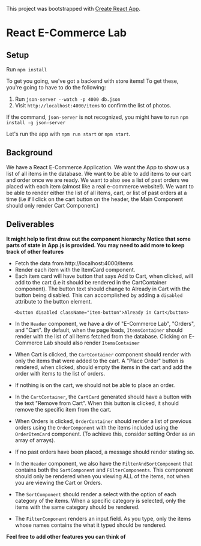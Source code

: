 This project was bootstrapped with [Create React App](https://github.com/facebook/create-react-app).

# React E-Commerce Lab

## Setup

Run `npm install`

To get you going, we've got a backend with store items! To get these, you're going to have to do the following:

1. Run `json-server --watch -p 4000 db.json`
2. Visit `http://localhost:4000/items` to confirm the list of photos.

If the command, `json-server` is not recognized, you might have to run `npm install -g json-server`

Let's run the app with `npm run start` or `npm start`. 

## Background

We have a React E-Commerce Application. We want the App to show us a list of all items in the database. We want to be able to add items to our cart and order once we are ready. We want to also see a list of past orders we placed with each item (almost like a real e-commerce website!). We want to be able to render either the list of all items, cart, or list of past orders at a time (i.e if I click on the cart button on the header, the Main Component should only render Cart Component.)

## Deliverables

**It might help to first draw out the component hierarchy**
**Notice that some parts of state in App.js is provided. You may need to add more to keep track of other features**

* Fetch the data from http://localhost:4000/items
* Render each item with the ItemCard component.
* Each item card will have button that says Add to Cart, when clicked, will add to the cart (i.e it should be rendered in the CartContainer component). The button text should change to Already in Cart with the button being disabled. This can accomplished by adding a `disabled ` attribute to the button element. 
```
   <button disabled className="item-button">Already in Cart</button>
```
* In the `Header` component, we have a div of "E-Commerce Lab", "Orders", and "Cart". By default, when the page loads, `ItemsContainer` should render with the list of all items fetched from the database. Clicking on E-Commerce Lab should also render `ItemsContainer`

* When Cart is clicked, the `CartContainer` component should render with only the items that were added to the cart. A "Place Order" button is rendered, when clicked, should empty the items in the cart and add the order with items to the list of orders.

* If nothing is on the cart, we should not be able to place an order.

* In the `CartContainer`, the `CartCard` generated should have a button with the text "Remove from Cart". When this button is clicked, it should remove the specific item from the cart.

* When Orders is clicked, `OrderContainer` should render a list of previous orders using the `OrderComponent` with the items included using the `OrderItemCard` component. (To achieve this, consider setting Order as an array of arrays).

* If no past orders have been placed, a message should render stating so.

* In the `Header` component, we also have the `FilterAndSortComponent` that contains both the `SortComponent` and `FilterComponents`. This component should only be rendered when you viewing ALL of the items, not when you are viewing the Cart or Orders. 

* The `SortComponent` should render a select with the option of each category of the items. When a specific category is selected, only the items with the same category should be rendered.

* The `FilterComponent` renders an input field. As you type, only the items whose names contains the what it typed should be rendered.


**Feel free to add other features you can think of**

